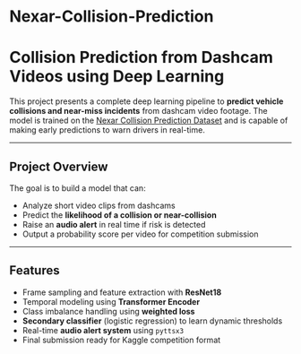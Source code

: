# Nexar-Collision-Prediction

# Collision Prediction from Dashcam Videos using Deep Learning

This project presents a complete deep learning pipeline to **predict vehicle collisions and near-miss incidents** from dashcam video footage. The model is trained on the [Nexar Collision Prediction Dataset](https://www.kaggle.com/competitions/nexar-collision-prediction) and is capable of making early predictions to warn drivers in real-time.

---

## Project Overview

The goal is to build a model that can:
- Analyze short video clips from dashcams
- Predict the **likelihood of a collision or near-collision**
- Raise an **audio alert** in real time if risk is detected
- Output a probability score per video for competition submission

---

## Features

-  Frame sampling and feature extraction with **ResNet18**
-  Temporal modeling using **Transformer Encoder**
-  Class imbalance handling using **weighted loss**
-  **Secondary classifier** (logistic regression) to learn dynamic thresholds
-  Real-time **audio alert system** using `pyttsx3`
-  Final submission ready for Kaggle competition format

